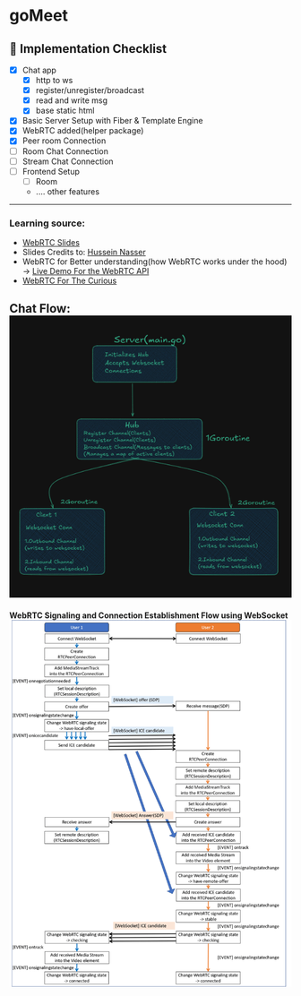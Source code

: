 # goMeet


## 🎯 Implementation Checklist

- [X] Chat app  
    - [X] http to ws
    - [X] register/unregister/broadcast
    - [X] read and write msg
    - [X] base static html
- [X] Basic Server Setup with Fiber & Template Engine
- [X] WebRTC added(helper package)
- [X] Peer room Connection
- [ ] Room Chat Connection
- [ ] Stream Chat Connection
- [ ] Frontend Setup
    - [ ] Room
    - .... other features

---
### Learning source:
- [WebRTC Slides](https://www.canva.com/design/DAGUMM1C5JQ/pwez02rC2mCP5obly4StsA/edit?utm_content=DAGUMM1C5JQ&utm_campaign=designshare&utm_medium=link2&utm_source=sharebutton) 
- Slides Credits to: [Hussein Nasser](https://www.youtube.com/@hnasr) 
- WebRTC for Better understanding(how WebRTC works under the hood) -> [Live Demo For the WebRTC API](https://webrtc.github.io/samples/src/content/peerconnection/multiple/)
- [WebRTC For The Curious](https://webrtcforthecurious.com/)

Chat Flow:
<br> 
![alt text](images/image.png)
---

**WebRTC Signaling and Connection Establishment Flow using WebSocket**
<br>
![image](images/image-2.png)

